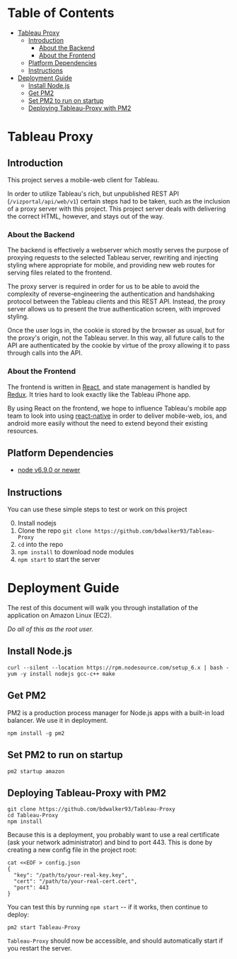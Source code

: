 Table of Contents
=================

   * [Tableau Proxy](#tableau-proxy)
      * [Introduction](#introduction)
         * [About the Backend](#about-the-backend)
         * [About the Frontend](#about-the-frontend)
      * [Platform Dependencies](#platform-dependencies)
      * [Instructions](#instructions)
   * [Deployment Guide](#deployment-guide)
      * [Install Node.js](#install-nodejs)
      * [Get PM2](#get-pm2)
      * [Set PM2 to run on startup](#set-pm2-to-run-on-startup)
      * [Deploying Tableau-Proxy with PM2](#deploying-tableau-proxy-with-pm2)

# Tableau Proxy

## Introduction

This project serves a mobile-web client for Tableau.

In order to utilize Tableau's rich, but unpublished REST API (`/vizportal/api/web/v1`) certain steps had to be taken, such as the inclusion of a proxy server with this project. This project server deals with delivering the correct HTML, however, and stays out of the way.

### About the Backend

The backend is effectively a webserver which mostly serves the purpose of proxying requests to the selected Tableau server, rewriting and injecting styling where appropriate for mobile, and providing new web routes for serving files related to the frontend.

The proxy server is required in order for us to be able to avoid the complexity of reverse-engineering the authentication and handshaking protocol between the Tableau clients and this REST API. Instead, the proxy server allows us to present the true authentication screen, with improved styling.

Once the user logs in, the cookie is stored by the browser as usual, but for the proxy's origin, not the Tableau server. In this way, all future calls to the API are authenticated by the cookie by virtue of the proxy allowing it to pass through calls into the API.

### About the Frontend

The frontend is written in [React](https://facebook.github.io/react/), and state management is handled by [Redux](http://redux.js.org/). It tries hard to look exactly like the Tableau iPhone app.

By using React on the frontend, we hope to influence Tableau's mobile app team to look into using [react-native](http://facebook.github.io/react-native/) in order to deliver mobile-web, ios, and android more easily without the need to extend beyond their existing resources.

## Platform Dependencies

* [node v6.9.0 or newer](https://nodejs.org/en/)

## Instructions

You can use these simple steps to test or work on this project

0. Install nodejs
0. Clone the repo `git clone https://github.com/bdwalker93/Tableau-Proxy`
0. `cd` into the repo
0. `npm install` to download node modules
0. `npm start` to start the server

# Deployment Guide

The rest of this document will walk you through installation of the application on Amazon Linux (EC2).

*Do all of this as the root user.*

## Install Node.js

```
curl --silent --location https://rpm.nodesource.com/setup_6.x | bash -
yum -y install nodejs gcc-c++ make
```

## Get PM2

PM2 is a production process manager for Node.js apps with a built-in load balancer. We use it in deployment.

```
npm install -g pm2
```

## Set PM2 to run on startup

```
pm2 startup amazon
```

## Deploying Tableau-Proxy with PM2

```
git clone https://github.com/bdwalker93/Tableau-Proxy
cd Tableau-Proxy
npm install
```

Because this is a deployment, you probably want to use a real certificate (ask your network administrator) and bind to port 443. This is done by creating a new config file in the project root:

```
cat <<EOF > config.json
{
  "key": "/path/to/your-real-key.key",
  "cert": "/path/to/your-real-cert.cert",
  "port": 443
}
```

You can test this by running `npm start` -- if it works, then continue to deploy:

```
pm2 start Tableau-Proxy
```

`Tableau-Proxy` should now be accessible, and should automatically start if you restart the server.

